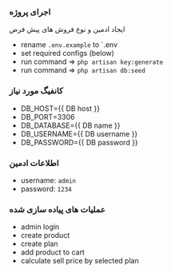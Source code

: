 ### اجرای پروژه
ایجاد ادمین و نوع فروش های پیش فرض

- rename `.env.example` to `.env
- set required configs (below)
- run command => `php artisan key:generate`
- run command => `php artisan db:seed`

### کانفیگ مورد نیاز
- DB_HOST={{ DB host }}
- DB_PORT=3306
- DB_DATABASE={{ DB name }}
- DB_USERNAME={{ DB username }}
- DB_PASSWORD={{ DB password }}


### اطلاعات ادمین
- username: `admin`
- password: `1234`


### عملیات های پیاده سازی شده
- admin login
- create product
- create plan
- add product to cart
- calculate sell price by selected plan
